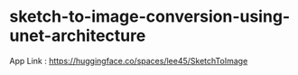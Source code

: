 # sketch-to-image-conversion-using-unet-architecture
App Link : https://huggingface.co/spaces/lee45/SketchToImage
